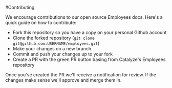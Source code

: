 #Contributing

We encourage contributions to our open source Employees docs. Here's a quick guide on how to contribute:

- Fork this repository so you have a copy on your personal Github account
- Clone the forked repository (`git clone git@github.com:USERNAME/employees.git`)
- Make your changes on a new branch
- Commit and push your changes up to your fork
- Create a PR with the green PR button basing from Catalyze's Employees repository

Once you've created the PR we'll receive a notification for review. If the changes make sense we'll approve and merge them in.